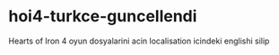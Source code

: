 # hoi4-turkce-guncellendi

Hearts of Iron 4 oyun dosyalarini acin localisation icindeki englishi silip 

